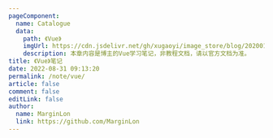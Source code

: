 ```yaml
---
pageComponent:
  name: Catalogue
  data:
    path: 《Vue》
    imgUrl: https://cdn.jsdelivr.net/gh/xugaoyi/image_store/blog/20200112120340.png
    description: 本章内容是博主的Vue学习笔记，非教程文档，请以官方文档为准。
title: 《Vue》笔记
date: 2022-08-31 09:13:20
permalink: /note/vue/
article: false
comment: false
editLink: false
author:
  name: MarginLon
  link: https://github.com/MarginLon
---
```

